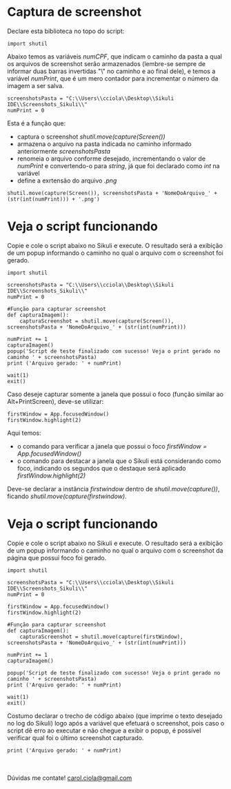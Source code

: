 # Captura de screenshot

Declare esta biblioteca no topo do script:
```
import shutil
```
Abaixo temos as variáveis <i>numCPF</i>, que indicam o caminho da pasta a qual os arquivos de screenshot serão armazenados (lembre-se sempre de informar duas barras invertidas "\\" no caminho e ao final dele), e temos a variável <i>numPrint</i>, que é um mero contador para incrementar o número da imagem a ser salva.
```
screenshotsPasta = "C:\\Users\\cciola\\Desktop\\Sikuli IDE\\Screenshots_Sikuli\\"
numPrint = 0
```
Esta é a função que:
- captura o screenshot <i>shutil.move(capture(Screen())</i>
- armazena o arquivo na pasta indicada no caminho informado anteriormente <i>screenshotsPasta</i>
- renomeia o arquivo conforme desejado, incrementando o valor de <i>numPrint</i> e convertendo-o para <i>string</i>, já que foi declarado como <i>int</i> na variável
- define a exrtensão do arquivo <i>.png</i>
```
shutil.move(capture(Screen()), screenshotsPasta + 'NomeDoArquivo_' + (str(int(numPrint))) + '.png')
```

# Veja o script funcionando

Copie e cole o script abaixo no Sikuli e execute. O resultado será a exibição de um popup informando o caminho no qual o arquivo com o screenshot foi gerado.
```
import shutil

screenshotsPasta = "C:\\Users\\cciola\\Desktop\\Sikuli IDE\\Screenshots_Sikuli\\"
numPrint = 0

#Função para capturar screenshot
def capturaImagem():                                                                                             
    capturaScreenshot = shutil.move(capture(Screen()), screenshotsPasta + 'NomeDoArquivo_' + (str(int(numPrint)))

numPrint += 1
capturaImagem()
popup('Script de teste finalizado com sucesso! Veja o print gerado no caminho ' + screenshotsPasta)
print ('Arquivo gerado: ' + numPrint)

wait(1)
exit()
```
Caso deseje capturar somente a janela que possui o foco (função similar ao Alt+PrintScreen), deve-se utilizar:
```
firstWindow = App.focusedWindow()
firstWindow.highlight(2)
```
Aqui temos:
- o comando para verificar a janela que possui o foco <i>firstWindow = App.focusedWindow()</i>
- o comando para destacar a janela que o Sikuli está considerando como foco, indicando os segundos que o destaque será aplicado <i>firstWindow.highlight(2)</i>

Deve-se declarar a instância <i>firstwindow</i> dentro de <i>shutil.move(capture())</i>, ficando <i>shutil.move(capture(firstwindow)</i>.

# Veja o script funcionando

Copie e cole o script abaixo no Sikuli e execute. O resultado será a exibição de um popup informando o caminho no qual o arquivo com o screenshot da página que possui foco foi gerado.
```
import shutil

screenshotsPasta = "C:\\Users\\cciola\\Desktop\\Sikuli IDE\\Screenshots_Sikuli\\"
numPrint = 0

firstWindow = App.focusedWindow()
firstWindow.highlight(2)

#Função para capturar screenshot
def capturaImagem():                                                                                             
    capturaScreenshot = shutil.move(capture(firstWindow), screenshotsPasta + 'NomeDoArquivo_' + (str(int(numPrint)))

numPrint += 1
capturaImagem()

popup('Script de teste finalizado com sucesso! Veja o print gerado no caminho ' + screenshotsPasta)
print ('Arquivo gerado: ' + numPrint)

wait(1)
exit()
```
Costumo declarar o trecho de código abaixo (que imprime o texto desejado no log do Sikuli) logo após a variável que efetuará o screenshot, pois caso o script dê erro ao executar e não chegue a exibir o popup, é possível verificar qual foi o último screenshot capturado.
```
print ('Arquivo gerado: ' + numPrint)
```
<br></br>
Dúvidas me contate! carol.ciola@gmail.com
